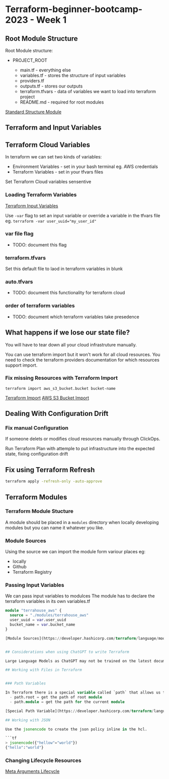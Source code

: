 # Terraform-beginner-bootcamp-2023 - Week 1

## Root Module Structure

Root Module structure:

- PROJECT_ROOT
  
  - main.tf - everything else
  - variables.tf - stores the structure of input variables
  - providers.tf
  - outputs.tf - stores our outputs
  - terraform.tfvars - data of variables we want to load into terraform project
  - README.md - required for root modules

[Standard Structure Module](https://developer.hashicorp.com/terraform/language/modules/develop/structure)

## Terraform and Input Variables


## Terraform Cloud Variables

In terraform we can set two kinds of variables:
  - Environment Variables - set in your bash terminal eg. AWS credentials
  - Terraform Variables - set in your tfvars files

  Set Terraform Cloud variables sensentive 

  ### Loading Terraform Variables

  [Terraform Input Variables](https://developer.hashicorp.com/terraform/language/values/variables)

  Use `-var` flag to set an input variable or override a variable in the tfvars file eg. `terraform -var user_uuid="my_user_id"`

  ### var file flag

  - TODO: document this flag

  ### terraform.tfvars

  Set this default file to laod in terraform variables in blunk

  ### auto.tfvars

  - TODO: document this functionality for terraform cloud

  ### order of terraform variables

  - TODO: document which terraform variables take presedence

## What happens if we lose our state file?

You will have to tear down all your cloud infrastruture manually.

You can use terraform import but it won't work for all cloud resources. You need to check the terraform providers documentation for which resources support import.

### Fix missing Resources with Terraform Import

`terraform import aws_s3_bucket.bucket bucket-name`

[Terraform Import](https://developer.hashicorp.com/terraform/cli/import)
[AWS S3 Bucket Import](https://registry.terraform.io/providers/hashicorp/random/latest/docs/resources/string)

## Dealing With Configuration Drift

### Fix manual Configuration

If someone delets or modifies cloud resources manually through ClickOps.

Run Terraform Plan with attemple to put infrastructure into the expected state, fixing configuration drift


## Fix using Terraform Refresh

```sh
terraform apply -refresh-only -auto-approve
```

## Terraform Modules

### Terraform Module Stucture
A module should be placed in a `modules` directory when locally developing modules but you can name it whatever you like.

### Module Sources

Using the source we can import the module form variour places eg: 
  - locally
  - Github
  - Terraform Registry

### Passing Input Variables

We can pass input variables to modulces
The module has to declare the terraform variables in its own variables.tf

```terraform
module "terrahouse_aws" {
  source = "./modules/terrahouse_aws"
  user_uuid = var.user_uuid
  bucket_name = var.bucket_name
}

[Module Sources](https://developer.hashicorp.com/terraform/language/modules/sources#local-paths)


## Considerations when using ChatGPT to write Terraform

Large Language Models as ChatGPT may not be trained on the latest documenation or information about Terraform

## Working with Files in Terraform


### Path Variables

In Terraform there is a special variable called `path` that allows us to reference local paths:
  - path.root = get the path of root module
  - path.module = get the path for the current module

[Special Path Variable](https://developer.hashicorp.com/terraform/language/expressions/references)

## Working with JSON

Use the jsonencode to create the json policy inline in the hcl.

```tf
> jsonencode({"hellow"="world"})
{"hello":"world"}
```

### Changing Lifecycle Resources

[Meta Arguments Lifecycle](https://developer.hashicorp.com/terraform/language/meta-arguments/lifecycle)

